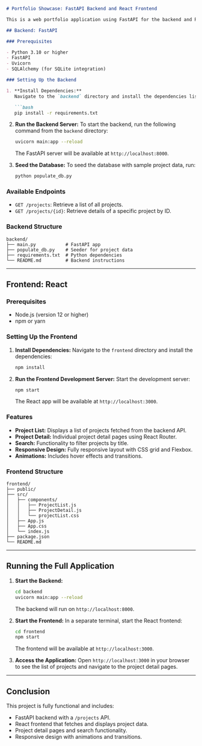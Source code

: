 ```md
# Portfolio Showcase: FastAPI Backend and React Frontend

This is a web portfolio application using FastAPI for the backend and React for the frontend. The application displays a list of projects with individual detail pages.

## Backend: FastAPI

### Prerequisites

- Python 3.10 or higher
- FastAPI
- Uvicorn
- SQLAlchemy (for SQLite integration)

### Setting Up the Backend

1. **Install Dependencies:**
   Navigate to the `backend` directory and install the dependencies listed in `requirements.txt`:

   ```bash
   pip install -r requirements.txt
   ```

2. **Run the Backend Server:**
   To start the backend, run the following command from the `backend` directory:

   ```bash
   uvicorn main:app --reload
   ```

   The FastAPI server will be available at `http://localhost:8000`.

3. **Seed the Database:**
   To seed the database with sample project data, run:

   ```bash
   python populate_db.py
   ```

### Available Endpoints

- `GET /projects`: Retrieve a list of all projects.
- `GET /projects/{id}`: Retrieve details of a specific project by ID.

### Backend Structure

```
backend/
├── main.py           # FastAPI app
├── populate_db.py    # Seeder for project data
├── requirements.txt  # Python dependencies
└── README.md         # Backend instructions
```

---

## Frontend: React

### Prerequisites

- Node.js (version 12 or higher)
- npm or yarn

### Setting Up the Frontend

1. **Install Dependencies:**
   Navigate to the `frontend` directory and install the dependencies:

   ```bash
   npm install
   ```

2. **Run the Frontend Development Server:**
   Start the development server:

   ```bash
   npm start
   ```

   The React app will be available at `http://localhost:3000`.

### Features

- **Project List:** Displays a list of projects fetched from the backend API.
- **Project Detail:** Individual project detail pages using React Router.
- **Search:** Functionality to filter projects by title.
- **Responsive Design:** Fully responsive layout with CSS grid and Flexbox.
- **Animations:** Includes hover effects and transitions.

### Frontend Structure

```
frontend/
├── public/
├── src/
│   ├── components/
│   │   ├── ProjectList.js
│   │   ├── ProjectDetail.js
│   │   └── projectList.css
│   ├── App.js
│   ├── App.css
│   └── index.js
├── package.json
└── README.md
```

---

## Running the Full Application

1. **Start the Backend:**
   ```bash
   cd backend
   uvicorn main:app --reload
   ```
   The backend will run on `http://localhost:8000`.

2. **Start the Frontend:**
   In a separate terminal, start the React frontend:

   ```bash
   cd frontend
   npm start
   ```
   The frontend will be available at `http://localhost:3000`.

3. **Access the Application:**
   Open `http://localhost:3000` in your browser to see the list of projects and navigate to the project detail pages.

---

## Conclusion

This project is fully functional and includes:

- FastAPI backend with a `/projects` API.
- React frontend that fetches and displays project data.
- Project detail pages and search functionality.
- Responsive design with animations and transitions.
```